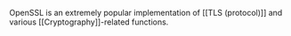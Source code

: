 OpenSSL is an extremely popular implementation of [[TLS (protocol)]] and various [[Cryptography]]-related functions.